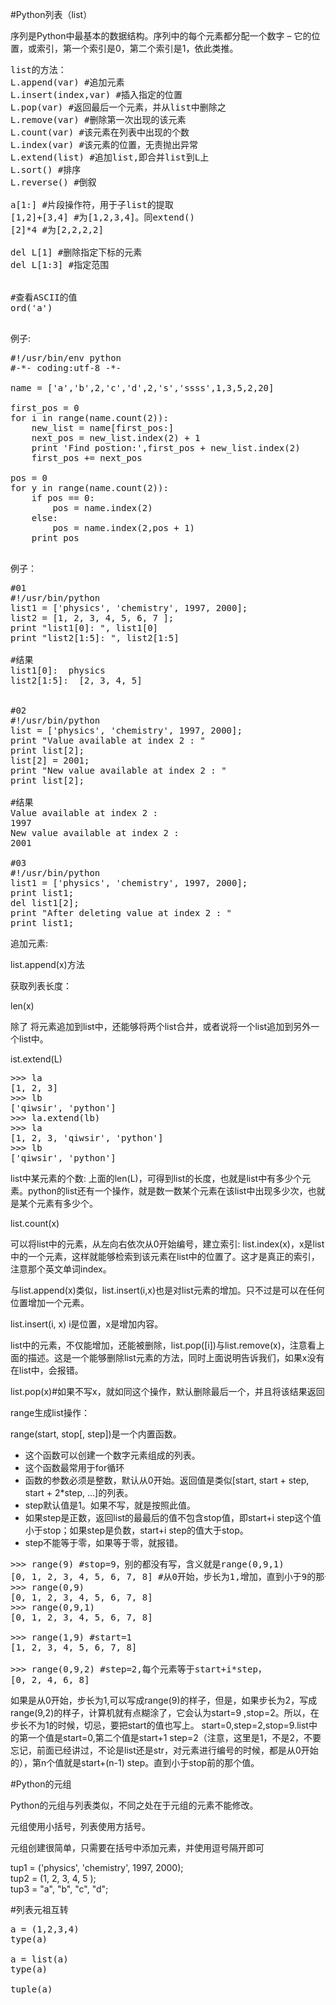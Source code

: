 #Python列表（list）

序列是Python中最基本的数据结构。序列中的每个元素都分配一个数字 – 它的位置，或索引，第一个索引是0，第二个索引是1，依此类推。

<pre>
list的方法：
L.append(var) #追加元素
L.insert(index,var) #插入指定的位置
L.pop(var) #返回最后一个元素，并从list中删除之
L.remove(var) #删除第一次出现的该元素
L.count(var) #该元素在列表中出现的个数
L.index(var) #该元素的位置，无责抛出异常
L.extend(list) #追加list,即合并list到L上
L.sort() #排序
L.reverse() #倒叙

a[1:] #片段操作符，用于子list的提取
[1,2]+[3,4] #为[1,2,3,4]。同extend()
[2]*4 #为[2,2,2,2]

del L[1] #删除指定下标的元素
del L[1:3] #指定范围

 
#查看ASCII的值
ord('a')

</pre>

例子:
<pre>
#!/usr/bin/env python
#-*- coding:utf-8 -*-

name = ['a','b',2,'c','d',2,'s','ssss',1,3,5,2,20]

first_pos = 0
for i in range(name.count(2)):
    new_list = name[first_pos:]
    next_pos = new_list.index(2) + 1
    print 'Find postion:',first_pos + new_list.index(2)
    first_pos += next_pos

pos = 0
for y in range(name.count(2)):
    if pos == 0:
        pos = name.index(2)
    else:
        pos = name.index(2,pos + 1)
    print pos

</pre>

例子：
<pre>
#01
#!/usr/bin/python
list1 = ['physics', 'chemistry', 1997, 2000];
list2 = [1, 2, 3, 4, 5, 6, 7 ];
print "list1[0]: ", list1[0]
print "list2[1:5]: ", list2[1:5]

#结果
list1[0]:  physics
list2[1:5]:  [2, 3, 4, 5]


#02
#!/usr/bin/python
list = ['physics', 'chemistry', 1997, 2000];
print "Value available at index 2 : "
print list[2];
list[2] = 2001;
print "New value available at index 2 : "
print list[2];

#结果
Value available at index 2 :
1997
New value available at index 2 :
2001

#03
#!/usr/bin/python
list1 = ['physics', 'chemistry', 1997, 2000];
print list1;
del list1[2];
print "After deleting value at index 2 : "
print list1;
</pre>

追加元素:

list.append(x)方法

获取列表长度：

len(x)

除了 将元素追加到list中，还能够将两个list合并，或者说将一个list追加到另外一个list中。

ist.extend(L)

<pre>>>> la
[1, 2, 3]
>>> lb
['qiwsir', 'python']
>>> la.extend(lb)
>>> la
[1, 2, 3, 'qiwsir', 'python']
>>> lb
['qiwsir', 'python']</pre>

list中某元素的个数:
上面的len(L)，可得到list的长度，也就是list中有多少个元素。python的list还有一个操作，就是数一数某个元素在该list中出现多少次，也就是某个元素有多少个。

list.count(x)

可以将list中的元素，从左向右依次从0开始编号，建立索引:
list.index(x)，x是list中的一个元素，这样就能够检索到该元素在list中的位置了。这才是真正的索引，注意那个英文单词index。

与list.append(x)类似，list.insert(i,x)也是对list元素的增加。只不过是可以在任何位置增加一个元素。

list.insert(i, x) i是位置，x是增加内容。


list中的元素，不仅能增加，还能被删除，list.pop([i])与list.remove(x)，注意看上面的描述。这是一个能够删除list元素的方法，同时上面说明告诉我们，如果x没有在list中，会报错。

list.pop(x)#如果不写x，就如同这个操作，默认删除最后一个，并且将该结果返回


range生成list操作：

range(start, stop[, step])是一个内置函数。

* 这个函数可以创建一个数字元素组成的列表。
* 这个函数最常用于for循环 
* 函数的参数必须是整数，默认从0开始。返回值是类似[start, start + step, start + 2*step, ...]的列表。
* step默认值是1。如果不写，就是按照此值。
* 如果step是正数，返回list的最最后的值不包含stop值，即start+i step这个值小于stop；如果step是负数，start+i step的值大于stop。
* step不能等于零，如果等于零，就报错。

<pre>>>> range(9) #stop=9，别的都没有写，含义就是range(0,9,1)
[0, 1, 2, 3, 4, 5, 6, 7, 8] #从0开始，步长为1,增加，直到小于9的那个数
>>> range(0,9)
[0, 1, 2, 3, 4, 5, 6, 7, 8]
>>> range(0,9,1)
[0, 1, 2, 3, 4, 5, 6, 7, 8]

>>> range(1,9) #start=1
[1, 2, 3, 4, 5, 6, 7, 8]

>>> range(0,9,2) #step=2,每个元素等于start+i*step，
[0, 2, 4, 6, 8]</pre>

如果是从0开始，步长为1,可以写成range(9)的样子，但是，如果步长为2，写成range(9,2)的样子，计算机就有点糊涂了，它会认为start=9 ,stop=2。所以，在步长不为1的时候，切忌，要把start的值也写上。
start=0,step=2,stop=9.list中的第一个值是start=0,第二个值是start+1 step=2（注意，这里是1，不是2，不要忘记，前面已经讲过，不论是list还是str，对元素进行编号的时候，都是从0开始的），第n个值就是start+(n-1) step。直到小于stop前的那个值。


#Python的元组

Python的元组与列表类似，不同之处在于元组的元素不能修改。

元组使用小括号，列表使用方括号。

元组创建很简单，只需要在括号中添加元素，并使用逗号隔开即可

tup1 = ('physics', 'chemistry', 1997, 2000);<br>
tup2 = (1, 2, 3, 4, 5 );<br>
tup3 = "a", "b", "c", "d";



#列表元祖互转

<pre>
a = (1,2,3,4)
type(a)
<type 'tuple'>
a = list(a)
type(a)
<type 'list'>
tuple(a)

</pre>

 